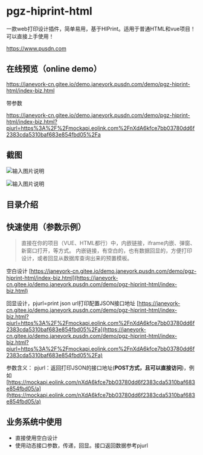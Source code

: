 

# pgz-hiprint-html

一款web打印设计插件，简单易用，基于HIPrint。适用于普通HTML和vue项目！可以直接上手使用！

https://www.pusdn.com

## 在线预览（online demo）
https://janeyork-cn.gitee.io/demo.janeyork.pusdn.com/demo/pgz-hiprint-html/index-biz.html

带参数

https://janeyork-cn.gitee.io/demo.janeyork.pusdn.com/demo/pgz-hiprint-html/index-biz.html?pjurl=https%3A%2F%2Fmockapi.eolink.com%2FnXdA6kfce7bb03780dd6f2383cda5310baf683e854fbd05%2Fa



## 截图

![输入图片说明](https://images.gitee.com/uploads/images/2022/0126/171339_ce80dbbe_868742.png "屏幕截图.png")

![输入图片说明](https://images.gitee.com/uploads/images/2022/0126/172103_8bd4285b_868742.png "屏幕截图.png")



## 目录介绍

## 快速使用（参数示例）

> 直接在你的项目（VUE、HTML都行）中，内嵌链接，iframe内嵌、弹窗、新窗口打开，等方式。
> 内嵌链接，有空白的，也有数据回显的，方便打印设计，或者回显从数据库查询出来的预置模板。


空白设计
[https://janeyork-cn.gitee.io/demo.janeyork.pusdn.com/demo/pgz-hiprint-html/index-biz.html](https://janeyork-cn.gitee.io/demo.janeyork.pusdn.com/demo/pgz-hiprint-html/index-biz.html)

回显设计，pjurl=print json url打印配置JSON接口地址
[https://janeyork-cn.gitee.io/demo.janeyork.pusdn.com/demo/pgz-hiprint-html/index-biz.html?pjurl=https%3A%2F%2Fmockapi.eolink.com%2FnXdA6kfce7bb03780dd6f2383cda5310baf683e854fbd05%2Fa](https://janeyork-cn.gitee.io/demo.janeyork.pusdn.com/demo/pgz-hiprint-html/index-biz.html?pjurl=https%3A%2F%2Fmockapi.eolink.com%2FnXdA6kfce7bb03780dd6f2383cda5310baf683e854fbd05%2Fa)

参数含义：
pjurl：返回打印JSON的接口地址(**POST方式，且可以直接访问**)，例如
[https://mockapi.eolink.com/nXdA6kfce7bb03780dd6f2383cda5310baf683e854fbd05/a](https://mockapi.eolink.com/nXdA6kfce7bb03780dd6f2383cda5310baf683e854fbd05/a)

## 业务系统中使用
- 直接使用空白设计
- 使用动态接口参数，传递，回显。接口返回数据参考pjurl
